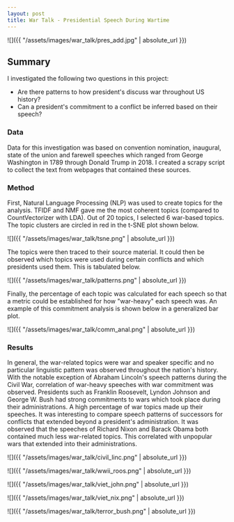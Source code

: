 ```yaml
---
layout: post
title: War Talk - Presidential Speech During Wartime
---
```


![]({{ "/assets/images/war_talk/pres_add.jpg" | absolute_url }})

## Summary
I investigated the following two questions in this project:
- Are there patterns to how president's discuss war throughout US history?
- Can a president's commitment to a conflict be inferred based on their speech?

### Data
Data for this investigation was based on convention nomination, inaugural, state of the union and farewell speeches which ranged from George Washington in 1789 through Donald Trump in 2018. I created a scrapy script to collect the text from webpages that contained these sources.

### Method
First, Natural Language Processing (NLP) was used to create topics for the analysis. TFIDF and NMF gave me the most coherent topics (compared to CountVectorizer with LDA). Out of 20 topics, I selected 6 war-based topics. The topic clusters are circled in red in the t-SNE plot shown below.

![]({{ "/assets/images/war_talk/tsne.png" | absolute_url }})

The topics were then traced to their source material. It could then be observed which topics were used during certain conflicts and which presidents used them. This is tabulated below.

![]({{ "/assets/images/war_talk/patterns.png" | absolute_url }})

Finally, the percentage of each topic was calculated for each speech so that a metric could be established for how "war-heavy" each speech was. An example of this commitment analysis is shown below in a generalized bar plot.

![]({{ "/assets/images/war_talk/comm_anal.png" | absolute_url }})

### Results
In general, the war-related topics were war and speaker specific and no particular linguistic pattern was observed throughout the nation's history. With the notable exception of Abraham Lincoln's speech patterns during the Civil War, correlation of war-heavy speeches with war commitment was observed. Presidents such as Franklin Roosevelt, Lyndon Johnson and George W. Bush had strong commitments to wars which took place during their administrations. A high percentage of war topics made up their speeches. It was interesting to compare speech patterns of successors for conflicts that extended beyond a president's administration. It was observed that the speeches of Richard Nixon and Barack Obama both contained much less war-related topics. This correlated with unpopular wars that extended into their administrations.

![]({{ "/assets/images/war_talk/civil_linc.png" | absolute_url }})

![]({{ "/assets/images/war_talk/wwii_roos.png" | absolute_url }})

![]({{ "/assets/images/war_talk/viet_john.png" | absolute_url }})

![]({{ "/assets/images/war_talk/viet_nix.png" | absolute_url }})

![]({{ "/assets/images/war_talk/terror_bush.png" | absolute_url }})
